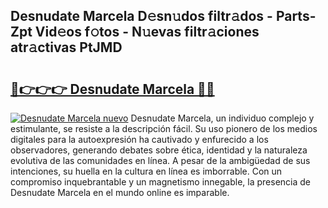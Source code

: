 ## Desnudate Marcela D𝚎sn𝚞dos filtr𝚊dos - Parts-Zpt Vid𝚎os f𝚘tos - N𝚞evas filtr𝚊ciones atr𝚊ctivas PtJMD

# <h2><a href="http://mbam3vw.tromn.icu/?c=Desnudate+Marcela">🔗👉👉👉 Desnudate Marcela 🔗🔗</a></h2>

[![Desnudate Marcela nuevo](https://i.imgur.com/pEAQMta.gif)](http://mbam3vw.tromn.icu/?c=Desnudate+Marcela)
Desnudate Marcela, un individuo complejo y estimulante, se resiste a la descripción fácil. Su uso pionero de los medios digitales para la autoexpresión ha cautivado y enfurecido a los observadores, generando debates sobre ética, identidad y la naturaleza evolutiva de las comunidades en línea. A pesar de la ambigüedad de sus intenciones, su huella en la cultura en línea es imborrable. Con un compromiso inquebrantable y un magnetismo innegable, la presencia de Desnudate Marcela en el mundo online es imparable.
